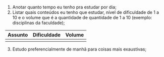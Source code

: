1. Anotar quanto tempo eu tenho pra estudar por dia;
2. Listar quais conteúdos eu tenho que estudar, nível de dificuldade de 1 a 10 e o volume que é a quantidade de quantidade de 1 a 10 (exemplo: disciplinas da faculdade);

| Assunto | Dificuldade | Volume |
| ------- | ----------- | ------ |
|         |             |        |
3. Estudo preferencialmente de manhã para coisas mais exaustivas;